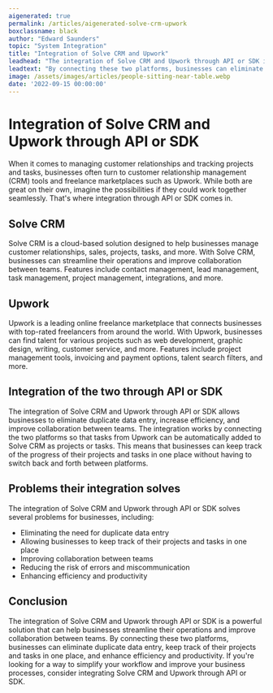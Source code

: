 ```yaml
---
aigenerated: true
permalink: /articles/aigenerated-solve-crm-upwork
boxclassname: black
author: "Edward Saunders"
topic: "System Integration"
title: "Integration of Solve CRM and Upwork"
leadhead: "The integration of Solve CRM and Upwork through API or SDK is a powerful solution that can help businesses streamline their operations and improve collaboration between teams"
leadtext: "By connecting these two platforms, businesses can eliminate duplicate data entry, keep track of their projects and tasks in one place, and enhance efficiency and productivity. If you're looking for a way to simplify your workflow and improve your business processes, consider integrating Solve CRM and Upwork through API or SDK."
image: /assets/images/articles/people-sitting-near-table.webp
date: '2022-09-15 00:00:00'
---
```

<div class="arttext">  <h1>Integration of Solve CRM and Upwork through API or SDK</h1>

  <p>When it comes to managing customer relationships and tracking projects and tasks, businesses often turn to customer relationship management (CRM) tools and freelance marketplaces such as Upwork. While both are great on their own, imagine the possibilities if they could work together seamlessly. That's where integration through API or SDK comes in.</p>

  <h2>Solve CRM</h2>

  <p>Solve CRM is a cloud-based solution designed to help businesses manage customer relationships, sales, projects, tasks, and more. With Solve CRM, businesses can streamline their operations and improve collaboration between teams. Features include contact management, lead management, task management, project management, integrations, and more.</p>

  <h2>Upwork</h2>

  <p>Upwork is a leading online freelance marketplace that connects businesses with top-rated freelancers from around the world. With Upwork, businesses can find talent for various projects such as web development, graphic design, writing, customer service, and more. Features include project management tools, invoicing and payment options, talent search filters, and more.</p>

  <h2>Integration of the two through API or SDK</h2>

  <p>The integration of Solve CRM and Upwork through API or SDK allows businesses to eliminate duplicate data entry, increase efficiency, and improve collaboration between teams. The integration works by connecting the two platforms so that tasks from Upwork can be automatically added to Solve CRM as projects or tasks. This means that businesses can keep track of the progress of their projects and tasks in one place without having to switch back and forth between platforms.</p>

  <h2>Problems their integration solves</h2>

  <p>The integration of Solve CRM and Upwork through API or SDK solves several problems for businesses, including:</p>
  <ul>
    <li>Eliminating the need for duplicate data entry</li>
    <li>Allowing businesses to keep track of their projects and tasks in one place</li>
    <li>Improving collaboration between teams</li>
    <li>Reducing the risk of errors and miscommunication</li>
    <li>Enhancing efficiency and productivity</li>
  </ul>

  <h2>Conclusion</h2>

  <p>The integration of Solve CRM and Upwork through API or SDK is a powerful solution that can help businesses streamline their operations and improve collaboration between teams. By connecting these two platforms, businesses can eliminate duplicate data entry, keep track of their projects and tasks in one place, and enhance efficiency and productivity. If you're looking for a way to simplify your workflow and improve your business processes, consider integrating Solve CRM and Upwork through API or SDK.</p>

</div>